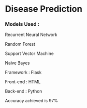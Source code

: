 # Disease Prediction 

### Models Used :

Recurrent Neural Network

Random Forest 

Support Vector Machine

Naive Bayes



Framework : Flask

Front-end : HTML

Back-end : Python

Accuracy achieved is 97%

